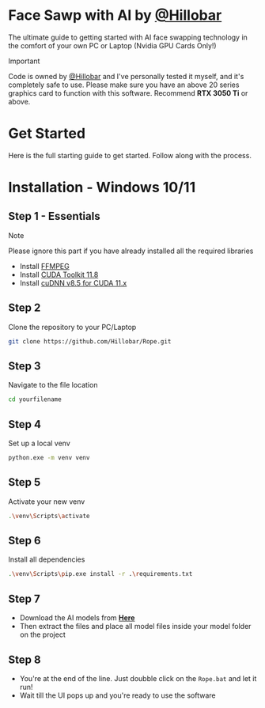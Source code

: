 # Face Sawp with AI by [@Hillobar](https://github.com/Hillobar)
The ultimate guide to getting started with AI face swapping technology in the comfort of your own PC or Laptop (Nvidia GPU Cards Only!)

> [!IMPORTANT]
> Code is owned by [@Hillobar](https://github.com/Hillobar/Rope) and I've personally tested it myself, and it's completely safe to use. Please make sure you have an above 20 series graphics card to function with this software. Recommend **RTX 3050 Ti** or above.

# Get Started
Here is the full starting guide to get started. Follow along with the process.

# Installation - Windows 10/11

## Step 1 - Essentials
> [!NOTE]
> Please ignore this part if you have already installed all the required libraries

- Install [FFMPEG](https://www.gyan.dev/ffmpeg/builds)
- Install [CUDA Toolkit 11.8](https://developer.nvidia.com/cuda-11-8-0-download-archive)
- Install [cuDNN v8.5 for CUDA 11.x](https://developer.nvidia.com/rdp/cudnn-archive)

## Step 2
Clone the repository to your PC/Laptop
```sh
git clone https://github.com/Hillobar/Rope.git
```
## Step 3
Navigate to the file location
```sh
cd yourfilename
```
## Step 4
Set up a local venv
```sh
python.exe -m venv venv
```
## Step 5
Activate your new venv
```sh
.\venv\Scripts\activate
```
## Step 6
Install all dependencies 
```sh
.\venv\Scripts\pip.exe install -r .\requirements.txt
```
## Step 7
- Download the AI models from [**Here**](https://github.com/Hillobar/Rope/releases/download/Sapphire/models.zip)
- Then extract the files and place all model files inside your model folder on the project
## Step 8
- You're at the end of the line. Just doubble click on the `Rope.bat` and let it run!
- Wait till the UI pops up and you're ready to use the software
